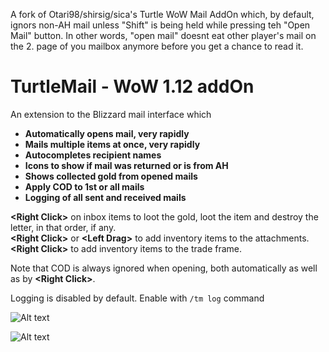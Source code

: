 A fork of Otari98/shirsig/sica's Turtle WoW Mail AddOn which, by default, ignors non-AH mail unless "Shift" is  being held while pressing teh "Open Mail" button. 
In other words, "open mail" doesnt eat other player's mail on the 2. page of you mailbox anymore before you get a chance to read it.

# TurtleMail - WoW 1.12 addOn

An extension to the Blizzard mail interface which
- **Automatically opens mail, very rapidly**
- **Mails multiple items at once, very rapidly**
- **Autocompletes recipient names**
- **Icons to show if mail was returned or is from AH**
- **Shows collected gold from opened mails**
- **Apply COD to 1st or all mails**
- **Logging of all sent and received mails**

**\<Right Click>** on inbox items to loot the gold, loot the item and destroy the letter, in that order, if any.<br/>
**\<Right Click>** or **\<Left Drag>** to add inventory items to the attachments.<br/>
**\<Right Click>** to add inventory items to the trade frame.

Note that COD is always ignored when opening, both automatically as well as by **\<Right Click>**.

Logging is disabled by default. Enable with `/tm log` command

![Alt text](https://i.imgur.com/H0MUmXd.png)

![Alt text](https://i.imgur.com/LM7tRcx.png)
